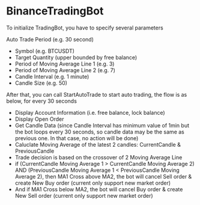 # BinanceTradingBot

To initialize TradingBot, you have to specify several parameters

Auto Trade Period (e.g. 30 second)
- Symbol (e.g. BTCUSDT)
- Target Quantity (upper bounded by free balance)
- Period of Moving Average Line 1 (e.g. 3)
- Period of Moving Average Line 2 (e.g. 7)
- Candle Interval (e.g. 1 minute)
- Candle Size (e.g. 50)

After that, you can call StartAutoTrade to start auto trading, the flow is as below, for every 30 seconds
- Display Account Information (i.e. free balance, lock balance)
- Display Open Order
- Get Candle Data (since Candle Interval has minimum value of 1min but the bot loops every 30 seconds, so candle data may be the same as previous one. In that case, no action will be done)
- Caluclate Moving Average of the latest 2 candles: CurrentCandle & PreviousCandle
- Trade decision is based on the crossover of 2 Moving Average Line
- if (CurrentCandle Moving Average 1 > CurrentCandle Moving Average 2) AND (PreviousCandle Moving Average 1 < PreviousCandle Moving Average 2), then MA1 Cross above MA2, the bot will cancel Sell order & create New Buy order (current only support new market order)
- And if MA1 Cross below MA2, the bot will cancel Buy order & create New Sell order (current only support new market order)
